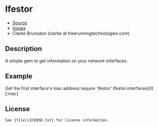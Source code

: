 # Ifestor

* [Source](http://github.com/cbrunsdon/ifestor/)
* [Issues](http://github.com/cbrunsdon/ifestor/issues)
* Clarke Brunsdon (clarke at freerunningtechnologies.com)

## Description 

A simple gem to get information on your network inferfaces.

## Example

Get the first interface's mac address
	require 'ifestor'
	Ifestor.interfaces[0][:mac]

## License

	See {file:LICENSE.txt} for license information.

